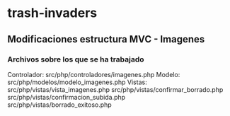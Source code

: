 # trash-invaders

## Modificaciones estructura MVC - Imagenes

### Archivos sobre los que se ha trabajado

Controlador: 
    src/php/controladores/imagenes.php
Modelo: 
    src/php/modelos/modelo_imagenes.php
Vistas: 
    src/php/vistas/vista_imagenes.php
    src/php/vistas/confirmar_borrado.php
    src/php/vistas/confirmacion_subida.php
    src/php/vistas/borrado_exitoso.php


